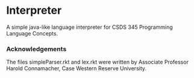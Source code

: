 # Interpreter

A simple java-like language interpreter for CSDS 345 Programming Language Concepts.

### Acknowledgements

The files simpleParser.rkt and lex.rkt were written by Associate Professor Harold Connamacher, Case Western Reserve University.
